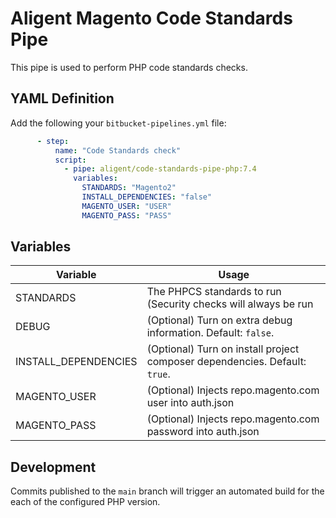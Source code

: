 # Aligent Magento Code Standards Pipe

This pipe is used to perform PHP code standards checks.

## YAML Definition

Add the following your `bitbucket-pipelines.yml` file:

```yaml
      - step:
          name: "Code Standards check"
          script:
            - pipe: aligent/code-standards-pipe-php:7.4
              variables:
                STANDARDS: "Magento2"
                INSTALL_DEPENDENCIES: "false"
                MAGENTO_USER: "USER"
                MAGENTO_PASS: "PASS"
```
## Variables

| Variable              | Usage                                                       |
| --------------------- | ----------------------------------------------------------- |
| STANDARDS             | The PHPCS standards to run (Security checks will always be run |
| DEBUG                 | (Optional) Turn on extra debug information. Default: `false`. |
| INSTALL_DEPENDENCIES  | (Optional) Turn on install project composer dependencies. Default: `true`. |
| MAGENTO_USER          | (Optional) Injects repo.magento.com user into auth.json |
| MAGENTO_PASS          | (Optional) Injects repo.magento.com password into auth.json|

## Development

Commits published to the `main` branch  will trigger an automated build for the each of the configured PHP version.
